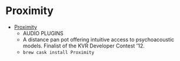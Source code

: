 # Proximity
- [Proximity](https://www.tokyodawn.net/proximity/)
  -  AUDIO PLUGINS
  - A distance pan pot offering intuitive access to psychoacoustic models. Finalist of the KVR Developer Contest '12.
  - `brew cask install Proximity`
